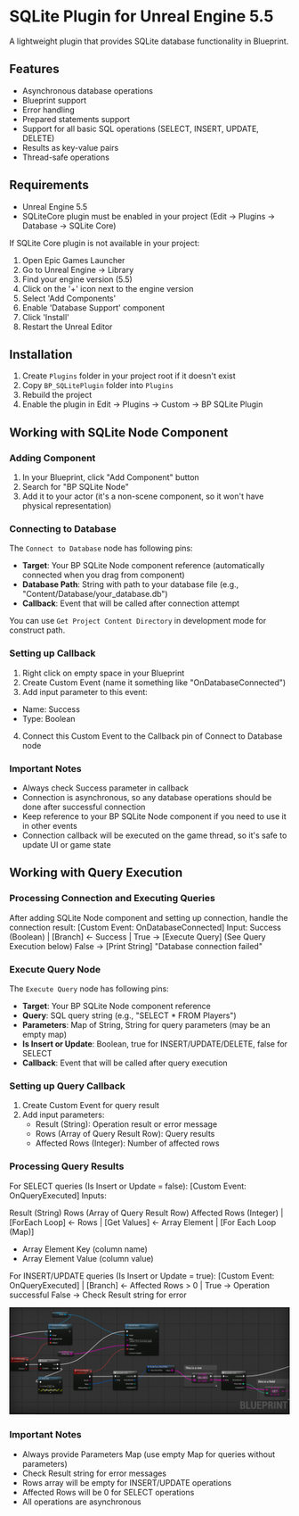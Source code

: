 # SQLite Plugin for Unreal Engine 5.5

A lightweight plugin that provides SQLite database functionality in Blueprint.

## Features
- Asynchronous database operations
- Blueprint support
- Error handling
- Prepared statements support
- Support for all basic SQL operations (SELECT, INSERT, UPDATE, DELETE)
- Results as key-value pairs
- Thread-safe operations

## Requirements

- Unreal Engine 5.5
- SQLiteCore plugin must be enabled in your project (Edit -> Plugins -> Database -> SQLite Core)

If SQLite Core plugin is not available in your project:
1. Open Epic Games Launcher
2. Go to Unreal Engine -> Library
3. Find your engine version (5.5)
4. Click on the '+' icon next to the engine version
5. Select 'Add Components'
6. Enable 'Database Support' component
7. Click 'Install'
8. Restart the Unreal Editor

## Installation

1. Create `Plugins` folder in your project root if it doesn't exist
2. Copy `BP_SQLitePlugin` folder into `Plugins`
3. Rebuild the project
4. Enable the plugin in Edit -> Plugins -> Custom -> BP SQLite Plugin

## Working with SQLite Node Component

### Adding Component
1. In your Blueprint, click "Add Component" button
2. Search for "BP SQLite Node"
3. Add it to your actor (it's a non-scene component, so it won't have physical representation)

### Connecting to Database

The `Connect to Database` node has following pins:
- **Target**: Your BP SQLite Node component reference (automatically connected when you drag from component)
- **Database Path**: String with path to your database file (e.g., "Content/Database/your_database.db")
- **Callback**: Event that will be called after connection attempt

You can use `Get Project Content Directory` in development mode for construct path.


### Setting up Callback

1. Right click on empty space in your Blueprint
2. Create Custom Event (name it something like "OnDatabaseConnected")
3. Add input parameter to this event:
  - Name: Success
  - Type: Boolean
4. Connect this Custom Event to the Callback pin of Connect to Database node

### Important Notes
- Always check Success parameter in callback
- Connection is asynchronous, so any database operations should be done after successful connection
- Keep reference to your BP SQLite Node component if you need to use it in other events
- Connection callback will be executed on the game thread, so it's safe to update UI or game state

## Working with Query Execution

### Processing Connection and Executing Queries

After adding SQLite Node component and setting up connection, handle the connection result:
[Custom Event: OnDatabaseConnected]
Input: Success (Boolean)
|
[Branch] <- Success
|
True -> [Execute Query] (See Query Execution below)
False -> [Print String] "Database connection failed"

### Execute Query Node

The `Execute Query` node has following pins:
- **Target**: Your BP SQLite Node component reference
- **Query**: SQL query string (e.g., "SELECT * FROM Players")
- **Parameters**: Map of String, String for query parameters (may be an empty map)
- **Is Insert or Update**: Boolean, true for INSERT/UPDATE/DELETE, false for SELECT
- **Callback**: Event that will be called after query execution

### Setting up Query Callback

1. Create Custom Event for query result
2. Add input parameters:
   - Result (String): Operation result or error message
   - Rows (Array of Query Result Row): Query results
   - Affected Rows (Integer): Number of affected rows

### Processing Query Results

For SELECT queries (Is Insert or Update = false):
[Custom Event: OnQueryExecuted]
Inputs:

Result (String)
Rows (Array of Query Result Row)
Affected Rows (Integer)
|
[ForEach Loop] <- Rows
|
[Get Values] <- Array Element
|
[For Each Loop (Map)]
- Array Element Key (column name)
- Array Element Value (column value)

For INSERT/UPDATE queries (Is Insert or Update = true):
[Custom Event: OnQueryExecuted]
|
[Branch] <- Affected Rows > 0
|
True -> Operation successful
False -> Check Result string for error

![Example](https://github.com/HomeRobot/BP_SQLite3/blob/main/blue_print.png)

### Important Notes
- Always provide Parameters Map (use empty Map for queries without parameters)
- Check Result string for error messages
- Rows array will be empty for INSERT/UPDATE operations
- Affected Rows will be 0 for SELECT operations
- All operations are asynchronous
